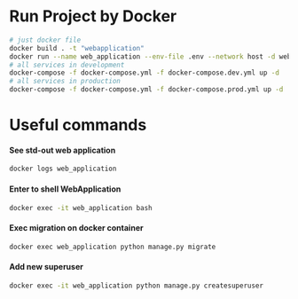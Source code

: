# Run Project by Docker
```bash
# just docker file
docker build . -t "webapplication"
docker run --name web_application --env-file .env --network host -d webapplication
# all services in development
docker-compose -f docker-compose.yml -f docker-compose.dev.yml up -d
# all services in production
docker-compose -f docker-compose.yml -f docker-compose.prod.yml up -d
```

# Useful commands
#### See std-out web application
```bash
docker logs web_application
``` 
#### Enter to shell WebApplication
```bash
docker exec -it web_application bash
```
#### Exec migration on docker container
```bash
docker exec web_application python manage.py migrate
```
#### Add new superuser
```bash
docker exec -it web_application python manage.py createsuperuser
```
